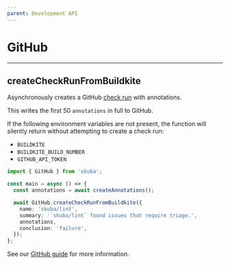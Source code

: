 ```yaml
---
parent: Development API
---
```


# GitHub

---

## createCheckRunFromBuildkite

Asynchronously creates a GitHub [check run] with annotations.

This writes the first 50 `annotations` in full to GitHub.

If the following environment variables are not present,
the function will silently return without attempting to create a check run:

- `BUILDKITE`
- `BUILDKITE_BUILD_NUMBER`
- `GITHUB_API_TOKEN`

```typescript
import { GitHub } from 'skuba';

const main = async () => {
  const annotations = await createAnnotations();

  await GitHub.createCheckRunFromBuildkite({
    name: 'skuba/lint',
    summary: '`skuba/lint` found issues that require triage.',
    annotations,
    conclusion: 'failure',
  });
};
```

See our [GitHub guide] for more information.

[check run]: https://docs.github.com/en/rest/reference/checks#runs
[github guide]: ../deep-dives/github.md
